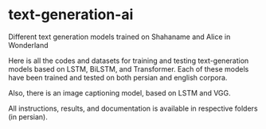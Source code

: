 # text-generation-ai
Different text generation models trained on Shahaname and Alice in Wonderland

Here is all the codes and datasets for training and testing text-generation models based on LSTM, BiLSTM, and Transformer. Each of these models have been trained and tested on both persian and english corpora. 

Also, there is an image captioning model, based on LSTM and VGG. 

All instructions, results, and documentation is available in respective folders (in persian).
